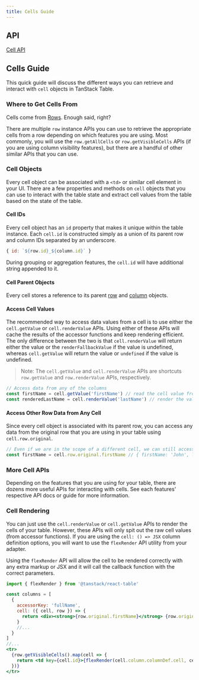 ```yaml
---
title: Cells Guide
---
```


## API

[Cell API](../../api/core/cell)

## Cells Guide

This quick guide will discuss the different ways you can retrieve and interact with `cell` objects in TanStack Table.

### Where to Get Cells From

Cells come from [Rows](../../guide/rows). Enough said, right?

There are multiple `row` instance APIs you can use to retrieve the appropriate cells from a row depending on which features you are using. Most commonly, you will use the `row.getAllCells` or `row.getVisibleCells` APIs (if you are using column visibility features), but there are a handful of other similar APIs that you can use.

### Cell Objects

Every cell object can be associated with a `<td>` or similar cell element in your UI. There are a few properties and methods on `cell` objects that you can use to interact with the table state and extract cell values from the table based on the state of the table.

#### Cell IDs

Every cell object has an `id` property that makes it unique within the table instance. Each `cell.id` is constructed simply as a union of its parent row and column IDs separated by an underscore.

```js
{ id: `${row.id}_${column.id}` }
```

During grouping or aggregation features, the `cell.id` will have additional string appended to it.

#### Cell Parent Objects

Every cell stores a reference to its parent [row](../../guide/rows) and [column](../../guide/columns) objects.

#### Access Cell Values

The recommended way to access data values from a cell is to use either the `cell.getValue` or `cell.renderValue` APIs. Using either of these APIs will cache the results of the accessor functions and keep rendering efficient. The only difference between the two is that `cell.renderValue` will return either the value or the `renderFallbackValue` if the value is undefined, whereas `cell.getValue` will return the value or `undefined` if the value is undefined.

> Note: The `cell.getValue` and `cell.renderValue` APIs are shortcuts `row.getValue` and `row.renderValue` APIs, respectively.

```js
// Access data from any of the columns
const firstName = cell.getValue('firstName') // read the cell value from the firstName column
const renderedLastName = cell.renderValue('lastName') // render the value from the lastName column
```

#### Access Other Row Data from Any Cell

Since every cell object is associated with its parent row, you can access any data from the original row that you are using in your table using `cell.row.original`.

```js
// Even if we are in the scope of a different cell, we can still access the original row data
const firstName = cell.row.original.firstName // { firstName: 'John', lastName: 'Doe' }
```

### More Cell APIs

Depending on the features that you are using for your table, there are dozens more useful APIs for interacting with cells. See each features' respective API docs or guide for more information.

### Cell Rendering

You can just use the `cell.renderValue` or `cell.getValue` APIs to render the cells of your table. However, these APIs will only spit out the raw cell values (from accessor functions). If you are using the `cell: () => JSX` column definition options, you will want to use the `flexRender` API utility from your adapter.

Using the `flexRender` API will allow the cell to be rendered correctly with any extra markup or JSX and it will call the callback function with the correct parameters.

```jsx
import { flexRender } from '@tanstack/react-table'

const columns = [
  {
    accessorKey: 'fullName',
    cell: ({ cell, row }) => {
      return <div><strong>{row.original.firstName}</strong> {row.original.lastName}</div>
    }
    //...
  }
]
//...
<tr>
  {row.getVisibleCells().map(cell => {
    return <td key={cell.id}>{flexRender(cell.column.columnDef.cell, cell.getContext())}</td>
  })}
</tr>
